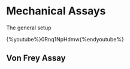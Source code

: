 # Mechanical Assays

The general setup


{%youtube%}0Rnq1NpHdmw{%endyoutube%}


## Von Frey Assay



